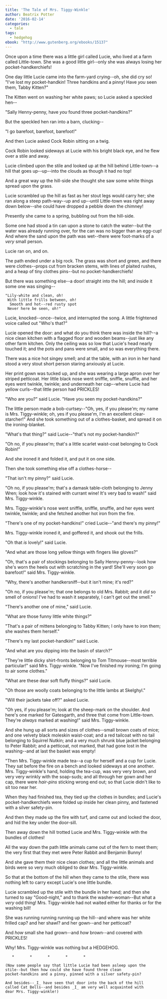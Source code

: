 ```yaml
---
title: 'The Tale of Mrs. Tiggy-Winkle'
author: Beatrix Potter
date: '2016-02-14'
categories:
  - tale
tags:
  - hedgehog
ebook: "http://www.gutenberg.org/ebooks/15137"
---
```


Once upon a time there was a little girl called Lucie, who lived at a farm
called Little-town. She was a good little girl--only she was always losing
her pocket-handkerchiefs!

One day little Lucie came into the farm-yard crying--oh, she did cry so!
"I've lost my pocket-handkin! Three handkins and a pinny! Have _you_ seen
them, Tabby Kitten?"



The Kitten went on washing her white paws; so Lucie asked a speckled hen--

"Sally Henny-penny, have _you_ found three pocket-handkins?"

But the speckled hen ran into a barn, clucking--

"I go barefoot, barefoot, barefoot!"





And then Lucie asked Cock Robin sitting on a twig.

Cock Robin looked sideways at Lucie with his bright black eye, and he flew
over a stile and away.

Lucie climbed upon the stile and looked up at the hill behind
Little-town--a hill that goes up--up--into the clouds as though it had no
top!

And a great way up the hill-side she thought she saw some white things
spread upon the grass.



Lucie scrambled up the hill as fast as her stout legs would carry her; she
ran along a steep path-way--up and up--until Little-town was right away
down below--she could have dropped a pebble down the chimney!



Presently she came to a spring, bubbling out from the hill-side.

Some one had stood a tin can upon a stone to catch the water--but the
water was already running over, for the can was no bigger than an egg-cup!
And where the sand upon the path was wet--there were foot-marks of a
_very_ small person.

Lucie ran on, and on.



The path ended under a big rock. The grass was short and green, and there
were clothes--props cut from bracken stems, with lines of plaited rushes,
and a heap of tiny clothes pins--but no pocket-handkerchiefs!

But there was something else--a door! straight into the hill; and inside
it some one was singing--

    "Lily-white and clean, oh!
     With little frills between, oh!
      Smooth and hot--red rusty spot
     Never here be seen, oh!"



Lucie, knocked--once--twice, and interrupted the song. A little frightened
voice called out "Who's that?"

Lucie opened the door: and what do you think there was inside the hill?--a
nice clean kitchen with a flagged floor and wooden beams--just like any
other farm kitchen. Only the ceiling was so low that Lucie's head nearly
touched it; and the pots and pans were small, and so was everything
there.



There was a nice hot singey smell; and at the table, with an iron in her
hand stood a very stout short person staring anxiously at Lucie.

Her print gown was tucked up, and she was wearing a large apron over her
striped petticoat. Her little black nose went sniffle, sniffle, snuffle,
and her eyes went twinkle, twinkle; and underneath her cap--where Lucie
had yellow curls--that little person had PRICKLES!



"Who are you?" said Lucie. "Have you seen my pocket-handkins?"

The little person made a bob-curtsey--"Oh, yes, if you please'm; my name
is Mrs. Tiggy-winkle; oh, yes if you please'm, I'm an excellent
clear-starcher!" And she took something out of a clothes-basket, and
spread it on the ironing-blanket.



"What's that thing?" said Lucie--"that's not my pocket-handkin?"

"Oh no, if you please'm; that's a little scarlet waist-coat belonging to
Cock Robin!"

And she ironed it and folded it, and put it on one side.



Then she took something else off a clothes-horse--

"That isn't my pinny?" said Lucie.

"Oh no, if you please'm; that's a damask table-cloth belonging to Jenny
Wren; look how it's stained with currant wine! It's very bad to wash!"
said Mrs. Tiggy-winkle.



Mrs. Tiggy-winkle's nose went sniffle, sniffle, snuffle, and her eyes went
twinkle, twinkle; and she fetched another hot iron from the fire.



"There's one of my pocket-handkins!" cried Lucie--"and there's my pinny!"

Mrs. Tiggy-winkle ironed it, and goffered it, and shook out the frills.

"Oh that _is_ lovely!" said Lucie.



"And what are those long yellow things with fingers like gloves?"

"Oh, that's a pair of stockings belonging to Sally Henny-penny--look how
she's worn the heels out with scratching in the yard! She'll very soon go
barefoot!" said Mrs. Tiggy-winkle.



"Why, there's another handkersniff--but it isn't mine; it's red?"

"Oh no, if you please'm; that one belongs to old Mrs. Rabbit; and it _did_
so smell of onions! I've had to wash it separately, I can't get out the
smell."

"There's another one of mine," said Lucie.



"What are those funny little white things?"

"That's a pair of mittens belonging to Tabby Kitten; I only have to iron
them; she washes them herself."

"There's my last pocket-handkin!" said Lucie.



"And what are you dipping into the basin of starch?"

"They're little dicky shirt-fronts belonging to Tom Titmouse--most
terrible particular!" said Mrs. Tiggy-winkle. "Now I've finished my
ironing; I'm going to air some clothes."



"What are these dear soft fluffy things?" said Lucie.

"Oh those are woolly coats belonging to the little lambs at Skelghyl."

"Will their jackets take off?" asked Lucie.

"Oh yes, if you please'm; look at the sheep-mark on the shoulder. And
here's one marked for Gatesgarth, and three that come from Little-town.
They're _always_ marked at washing!" said Mrs. Tiggy-winkle.



And she hung up all sorts and sizes of clothes--small brown coats of mice;
and one velvety black moleskin waist-coat; and a red tailcoat with no tail
belonging to Squirrel Nutkin; and a very much shrunk blue jacket belonging
to Peter Rabbit; and a petticoat, not marked, that had gone lost in the
washing--and at last the basket was empty!



"Then Mrs. Tiggy-winkle made tea--a cup for herself and a cup for Lucie.
They sat before the fire on a bench and looked sideways at one another.
Mrs. Tiggy-winkle's hand, holding the tea-cup, was very very brown, and
very very wrinkly with the soap-suds; and all through her gown and her
cap, there were _hair-pins_ sticking wrong end out; so that Lucie didn't
like to sit too near her.



When they had finished tea, they tied up the clothes in bundles; and
Lucie's pocket-handkerchiefs were folded up inside her clean pinny, and
fastened with a silver safety-pin.

And then they made up the fire with turf, and came out and locked the
door, and hid the key under the door-sill.



Then away down the hill trotted Lucie and Mrs. Tiggy-winkle with the
bundles of clothes!

All the way down the path little animals came out of the fern to meet
them; the very first that they met were Peter Rabbit and Benjamin Bunny!



And she gave them their nice clean clothes; and all the little animals and
birds were so very much obliged to dear Mrs. Tiggy-winkle.



So that at the bottom of the hill when they came to the stile, there was
nothing left to carry except Lucie's one little bundle.



Lucie scrambled up the stile with the bundle in her hand; and then she
turned to say "Good-night," and to thank the washer-woman--But what a
_very_ odd thing! Mrs. Tiggy-winkle had not waited either for thanks or
for the washing bill!

She was running running running up the hill--and where was her white
frilled cap? and her shawl? and her gown--and her petticoat?



And _how_ small she had grown--and _how_ brown--and covered with PRICKLES!

Why! Mrs. Tiggy-winkle was nothing but a HEDGEHOG.

       *       *       *       *       *

    (Now some people say that little Lucie had been asleep upon the
    stile--but then how could she have found three clean
    pocket-handkins and a pinny, pinned with a silver safety-pin?

    And besides--_I_ have seen that door into the back of the hill
    called Cat Bells--and besides _I_ am very well acquainted with
    dear Mrs. Tiggy-winkle!)


